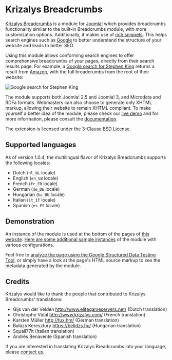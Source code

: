 Krizalys Breadcrumbs
====================

[Krizalys Breadcrumbs][krizalys-breadcrumbs] is a module for [Joomla!][joomla]
which provides breadcrumbs functionality similar to the built-in Breadcrumbs
module, with more customization options. Additionally, it makes use of [rich
snippets][rich-snippets]. This helps search engines such as [Google][google] to
better understand the structure of your website and leads to better SEO.

Using this module allows conforming search engines to offer comprehensive
breadcrumbs of your pages, directly from their search results page. For example,
a [Google search for Stephen King][google-search-example] returns a result from
[Amazon][amazon], with the full breadcrumbs from the root of their website:

![Google search for Stephen King](http://demo.krizalys.com/joomla/images/rich-breadcrumbs.png)

The module supports both Joomla! 2.5 and Joomla! 3, and Microdata and RDFa
formats. Webmasters can also choose to generate only XHTML markup, allowing
their website to remain XHTML compliant. To make yourself a better idea of the
module, please check our [live demo][krizalys-breadcrumbs-demo] and for more
information, please consult the [documentation][documentation].

The extension is licensed under the [3-Clause BSD License][bsd-3-clause].

Supported languages
-------------------

As of version 1.0.4, the multilingual flavor of Krizalys Breadcrumbs supports
the following locales:

* Dutch (`nl_NL` locale)
* English (`en_GB` locale)
* French (`fr_FR` locale)
* German (`de_DE` locale)
* Hungarian (`hu_HU` locale)
* Italian (`it_IT` locale)
* Spanish (`es_ES` locale)

Demonstration
-------------

An instance of the module is used at the bottom of the pages of [this
website][krizalys-demos]. [Here are some additional sample
instances][krizalys-breadcrumbs-demo] of the module with various configurations.

Feel free to [analyze the page using the Google Structured Data Testing
Tool][google-testing-tool], or simply have a look at the page's HTML source
markup to see the metadata generated by the module.

Credits
-------

Krizalys would like to thank the people that contributed to Krizalys
Breadcrumbs' translations:

* Gijs van der Velden <http://www.elitegameservers.net/> (Dutch translation)
* Christophe Vidal <http://www.krizalys.com/> (French translation)
* Karsten Müller <http://tux.hm/> (German translation)
* Balázs Keresztury <https://belidzs.hu/> (Hungarian translation)
* Squall77it (Italian translation)
* Andrés Benavente (Spanish translation)

If you are interested in translating Krizalys Breadcrumbs into your language,
please [contact us][contact].

[krizalys-breadcrumbs]:      http://www.krizalys.com/extension/krizalys-breadcrumbs
[joomla]:                    http://www.joomla.org/
[rich-snippets]:             http://support.google.com/webmasters/bin/answer.py?hl=en&answer=99170
[google]:                    https://www.google.com/
[google-search-example]:     https://www.google.com/search?q=Stephen+King
[amazon]:                    http://www.amazon.com/
[krizalys-breadcrumbs-demo]: http://demo.krizalys.com/joomla/demos/krizalys-breadcrumbs#demo_breadcrumbs
[documentation]:             http://www.krizalys.com/book/krizalys-breadcrumbs-documentation
[bsd-3-clause]:              https://opensource.org/licenses/BSD-3-Clause
[krizalys-demos]:            http://demo.krizalys.com/joomla/demos/krizalys-breadcrumbs
[google-testing-tool]:       http://www.google.com/webmasters/tools/richsnippets?q=http%3A%2F%2Fdemo.krizalys.com%2Fjoomla%2Fdemos%2Fkrizalys-breadcrumbs
[contact]:                   http://www.krizalys.com/contact
